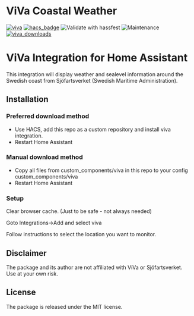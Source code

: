 # ViVa Coastal Weather


[![viva](https://img.shields.io/github/v/release/astrandb/viva)](https://github.com/astrandb/viva/releases/latest) [![hacs_badge](https://img.shields.io/badge/HACS-Custom-41BDF5.svg)](https://github.com/hacs/integration) ![Validate with hassfest](https://github.com/astrandb/viva/workflows/Validate%20with%20hassfest/badge.svg) ![Maintenance](https://img.shields.io/maintenance/yes/2022.svg) [![viva_downloads](https://img.shields.io/github/downloads/astrandb/viva/total)](https://github.com/astrandb/viva)

# ViVa Integration for Home Assistant


This integration will display weather and sealevel information around the Swedish coast from Sjöfartsverket (Swedish Maritime Administration).

## Installation

### Preferred download method

- Use HACS, add this repo as a custom repository and install viva integration.
- Restart Home Assistant

### Manual download method

- Copy all files from custom_components/viva in this repo to your config custom_components/viva
- Restart Home Assistant

### Setup

Clear browser cache. (Just to be safe - not always needed)

Goto Integrations->Add and select viva

Follow instructions to select the location you want to monitor.

## Disclaimer

The package and its author are not affiliated with ViVa or Sjöfartsverket. Use at your own risk.

## License

The package is released under the MIT license.
